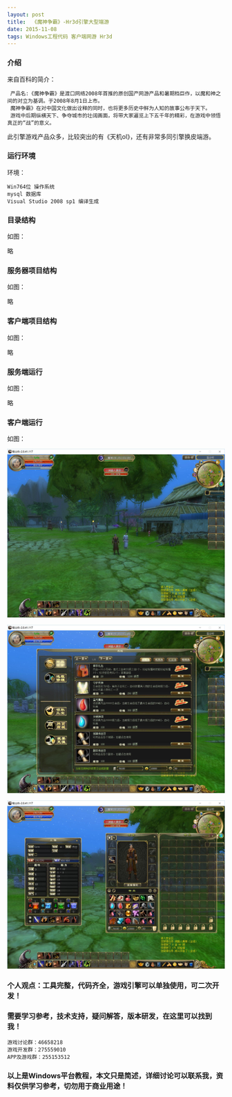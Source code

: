 ```yaml
---
layout: post
title:  《魔神争霸》-Hr3d引擎大型端游
date: 2015-11-08
tags: Windows工程代码 客户端网游 Hr3d
---
```



### 介绍

来自百科的简介：

	 产品名:《魔神争霸》是渡口网络2008年首推的原创国产网游产品和暑期档巨作，以魔和神之间的对立为基调。于2008年8月1日上市。
	 魔神争霸》在对中国文化做出诠释的同时，也将更多历史中鲜为人知的故事公布于天下。
	 游戏中后期纵横天下、争夺城市的壮阔画面，将带大家遍览上下五千年的精彩，在游戏中领悟真正的“战”的意义。

此引擎游戏产品众多，比较突出的有《天机ol》，还有非常多同引擎换皮端游。

### 运行环境

环境：

``` 
Win764位 操作系统
mysql 数据库
Visual Studio 2008 sp1 编译生成
``` 

### 目录结构

如图：

略

### 服务器项目结构

如图：

略

### 客户端项目结构

如图：

略

### 服务端运行

如图：

略

### 客户端运行

如图：

![](/images/posts/ms/ms1.jpg)

![](/images/posts/ms/ms2.jpg)

![](/images/posts/ms/ms3.jpg)


### 个人观点：工具完整，代码齐全，游戏引擎可以单独使用，可二次开发！

### 需要学习参考，技术支持，疑问解答，版本研发，在这里可以找到我！

``` 
游戏讨论群：46658218
游戏开发群：275559010
APP及游戏群：255153512
``` 

### 以上是Windows平台教程，本文只是简述，详细讨论可以联系我，资料仅供学习参考，切勿用于商业用途！